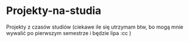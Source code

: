 # Projekty-na-studia
Projekty z czasów studiów (ciekawe ile się utrzymam btw, bo mogą mnie wywalić po pierwszym semestrze i będzie lipa :cc )
